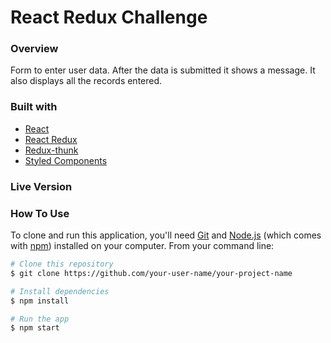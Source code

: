 # React Redux Challenge

### Overview
Form to enter user data. 
After the data is submitted it shows a message.
It also displays all the records entered.

### Built with 
- [React](https://reactjs.org/)
- [React Redux](https://react-redux.js.org/)
- [Redux-thunk](https://github.com/reduxjs/redux-thunk)
- [Styled Components](https://styled-components.com/)


### Live Version


### How To Use


To clone and run this application, you'll need [Git](https://git-scm.com) and [Node.js](https://nodejs.org/en/download/) (which comes with [npm](http://npmjs.com)) installed on your computer. From your command line:

```bash
# Clone this repository
$ git clone https://github.com/your-user-name/your-project-name

# Install dependencies
$ npm install

# Run the app
$ npm start
```